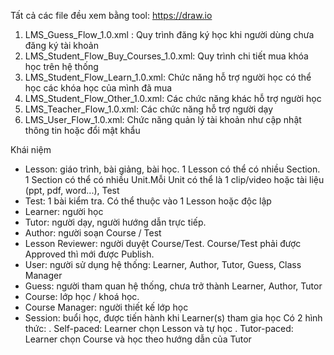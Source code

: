 Tất cả các file đều xem bằng tool: https://draw.io

1. LMS_Guess_Flow_1.0.xml : Quy trình đăng ký học khi người dùng chưa đăng ký tài khoản
2. LMS_Student_Flow_Buy_Courses_1.0.xml: Quy trình chi tiết mua khóa học trên hệ thống
3. LMS_Student_Flow_Learn_1.0.xml: Chức năng hỗ trợ người học có thể học các khóa học của mình đã mua
4. LMS_Student_Flow_Other_1.0.xml: Các chức năng khác hỗ trợ người học
5. LMS_Teacher_Flow_1.0.xml: Các chức năng hỗ trợ người dạy
6. LMS_User_Flow_1.0.xml: Chức năng quản lý tài khoản như cập nhật thông tin hoặc đổi mật khẩu

Khái niệm
- Lesson: giáo trình, bài giảng, bài học. 1 Lesson có thể có nhiều Section. 1 Section có thể có nhiều Unit.Mỗi Unit có thể là 1 clip/video hoặc tài liệu (ppt, pdf, word...), Test 
- Test: 1 bài kiểm tra. Có thể thuộc vào 1 Lesson hoặc độc lập 
- Learner: người học
- Tutor: người dạy, người hướng dẫn trực tiếp. 
- Author: người soạn Course / Test 
- Lesson Reviewer: người duyệt Course/Test. Course/Test phải được Approved thì mới được Publish.
- User: người sử dụng hệ thống: Learner, Author, Tutor, Guess, Class Manager
- Guess: người tham quan hệ thống, chưa trở thành Learner, Author, Tutor
- Course: lớp học / khoá học.  
- Course Manager: người thiết kế lớp học 
- Session: buổi học, được tiến hành khi Learner(s) tham gia học
Có 2 hình thức: 
. Self-paced: Learner chọn Lesson và tự học 
. Tutor-paced: Learner chọn Course và học theo hướng dẫn của Tutor     
